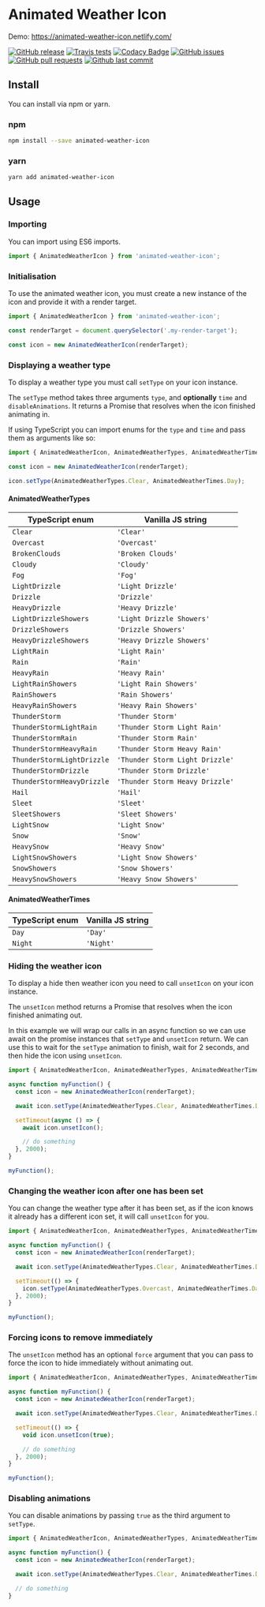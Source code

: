 # Animated Weather Icon

Demo: <https://animated-weather-icon.netlify.com/>

[![GitHub release](https://img.shields.io/github/release/bameyrick/animated-weather-icon.svg)](https://github.com/bameyrick/animated-weather-icon/releases)
[![Travis tests](https://img.shields.io/travis/bameyrick/animated-weather-icon.svg)](https://travis-ci.com/bameyrick/animated-weather-icon)
[![Codacy Badge](https://api.codacy.com/project/badge/Grade/6a28e8cbf2ce44049ad20da76b1f68e3)](https://www.codacy.com/app/bameyrick/animated-weather-icon)
[![GitHub issues](https://img.shields.io/github/issues/bameyrick/animated-weather-icon)](https://github.com/bameyrick/animated-weather-icon/issues)
[![GitHub pull requests](https://img.shields.io/github/issues-pr-raw/bameyrick/animated-weather-icon.svg)](https://github.com/bameyrick/animated-weather-icon/pulls)
[![Github last commit](https://img.shields.io/github/last-commit/bameyrick/animated-weather-icon.svg)](https://github.com/bameyrick/animated-weather-icon/commits)

## Install

You can install via npm or yarn.

### npm

```bash
npm install --save animated-weather-icon
```

### yarn

```bash
yarn add animated-weather-icon
```

## Usage

### Importing

You can import using ES6 imports.

```javascript
import { AnimatedWeatherIcon } from 'animated-weather-icon';
```

### Initialisation

To use the animated weather icon, you must create a new instance of the icon and provide it with a render target.

```javascript
import { AnimatedWeatherIcon } from 'animated-weather-icon';

const renderTarget = document.querySelector('.my-render-target');

const icon = new AnimatedWeatherIcon(renderTarget);
```

### Displaying a weather type

To display a weather type you must call `setType` on your icon instance.

The `setType` method takes three arguments `type`, and **optionally** `time` and `disableAnimations`. It returns a Promise that resolves when the icon finished animating in.

If using TypeScript you can import enums for the `type` and `time` and pass them as arguments like so:

```typescript
import { AnimatedWeatherIcon, AnimatedWeatherTypes, AnimatedWeatherTimes } from 'animated-weather-icon';

const icon = new AnimatedWeatherIcon(renderTarget);

icon.setType(AnimatedWeatherTypes.Clear, AnimatedWeatherTimes.Day);
```

#### AnimatedWeatherTypes

| TypeScript enum            | Vanilla JS string               |
| -------------------------- | ------------------------------- |
| `Clear`                    | `'Clear'`                       |
| `Overcast`                 | `'Overcast'`                    |
| `BrokenClouds`             | `'Broken Clouds'`               |
| `Cloudy`                   | `'Cloudy'`                      |
| `Fog`                      | `'Fog'`                         |
| `LightDrizzle`             | `'Light Drizzle'`               |
| `Drizzle`                  | `'Drizzle'`                     |
| `HeavyDrizzle`             | `'Heavy Drizzle'`               |
| `LightDrizzleShowers`      | `'Light Drizzle Showers'`       |
| `DrizzleShowers`           | `'Drizzle Showers'`             |
| `HeavyDrizzleShowers`      | `'Heavy Drizzle Showers'`       |
| `LightRain`                | `'Light Rain'`                  |
| `Rain`                     | `'Rain'`                        |
| `HeavyRain`                | `'Heavy Rain'`                  |
| `LightRainShowers`         | `'Light Rain Showers'`          |
| `RainShowers`              | `'Rain Showers'`                |
| `HeavyRainShowers`         | `'Heavy Rain Showers'`          |
| `ThunderStorm`             | `'Thunder Storm'`               |
| `ThunderStormLightRain`    | `'Thunder Storm Light Rain'`    |
| `ThunderStormRain`         | `'Thunder Storm Rain'`          |
| `ThunderStormHeavyRain`    | `'Thunder Storm Heavy Rain'`    |
| `ThunderStormLightDrizzle` | `'Thunder Storm Light Drizzle'` |
| `ThunderStormDrizzle`      | `'Thunder Storm Drizzle'`       |
| `ThunderStormHeavyDrizzle` | `'Thunder Storm Heavy Drizzle'` |
| `Hail`                     | `'Hail'`                        |
| `Sleet`                    | `'Sleet'`                       |
| `SleetShowers`             | `'Sleet Showers'`               |
| `LightSnow`                | `'Light Snow'`                  |
| `Snow`                     | `'Snow'`                        |
| `HeavySnow`                | `'Heavy Snow'`                  |
| `LightSnowShowers`         | `'Light Snow Showers'`          |
| `SnowShowers`              | `'Snow Showers'`                |
| `HeavySnowShowers`         | `'Heavy Snow Showers'`          |

#### AnimatedWeatherTimes

| TypeScript enum | Vanilla JS string |
| --------------- | ----------------- |
| `Day`           | `'Day'`           |
| `Night`         | `'Night'`         |

### Hiding the weather icon

To display a hide then weather icon you need to call `unsetIcon` on your icon instance.

The `unsetIcon` method returns a Promise that resolves when the icon finished animating out.

In this example we will wrap our calls in an async function so we can use await on the promise instances that `setType` and `unsetIcon` return. We can use this to wait for the `setType` animation to finish, wait for 2 seconds, and then hide the icon using `unsetIcon`.

```typescript
import { AnimatedWeatherIcon, AnimatedWeatherTypes, AnimatedWeatherTimes } from 'animated-weather-icon';

async function myFunction() {
  const icon = new AnimatedWeatherIcon(renderTarget);

  await icon.setType(AnimatedWeatherTypes.Clear, AnimatedWeatherTimes.Day);

  setTimeout(async () => {
    await icon.unsetIcon();

    // do something
  }, 2000);
}

myFunction();
```

### Changing the weather icon after one has been set

You can change the weather type after it has been set, as if the icon knows it already has a different icon set, it will call `unsetIcon` for you.

```typescript
import { AnimatedWeatherIcon, AnimatedWeatherTypes, AnimatedWeatherTimes } from 'animated-weather-icon';

async function myFunction() {
  const icon = new AnimatedWeatherIcon(renderTarget);

  await icon.setType(AnimatedWeatherTypes.Clear, AnimatedWeatherTimes.Day);

  setTimeout(() => {
    icon.setType(AnimatedWeatherTypes.Overcast, AnimatedWeatherTimes.Day);
  }, 2000);
}

myFunction();
```

### Forcing icons to remove immediately

The `unsetIcon` method has an optional `force` argument that you can pass to force the icon to hide immediately without animating out.

```typescript
import { AnimatedWeatherIcon, AnimatedWeatherTypes, AnimatedWeatherTimes } from 'animated-weather-icon';

async function myFunction() {
  const icon = new AnimatedWeatherIcon(renderTarget);

  await icon.setType(AnimatedWeatherTypes.Clear, AnimatedWeatherTimes.Day);

  setTimeout(() => {
    void icon.unsetIcon(true);

    // do something
  }, 2000);
}

myFunction();
```

### Disabling animations

You can disable animations by passing `true` as the third argument to `setType`.

```typescript
import { AnimatedWeatherIcon, AnimatedWeatherTypes, AnimatedWeatherTimes } from 'animated-weather-icon';

async function myFunction() {
  const icon = new AnimatedWeatherIcon(renderTarget);

  await icon.setType(AnimatedWeatherTypes.Clear, AnimatedWeatherTimes.Day, true);

  // do something
}
```
